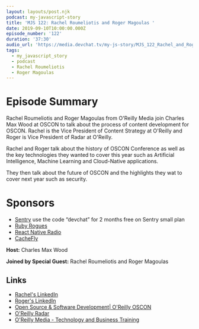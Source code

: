 ```yaml
---
layout: layouts/post.njk
podcast: my-javascript-story
title: 'MJS 122: Rachel Roumeliotis and Roger Magoulas '
date: 2019-09-10T10:00:00.000Z
episode_number: '122'
duration: '37:30'
audio_url: 'https://media.devchat.tv/my-js-story/MJS_122_Rachel_and_Roger.mp3'
tags:
  - my_javascript_story
  - podcast
  - Rachel Roumeliotis
  - Roger Magoulas
---
```

# Episode Summary

Rachel Roumeliotis and Roger Magoulas from O'Reilly Media join Charles Max Wood at OSCON to talk about the process of content development for OSCON. Rachel is the Vice President of Content Strategy at O'Reilly and Roger is Vice President of Radar at O'Reilly.

Rachel and Roger talk about the history of OSCON Conference as well as the key technologies they wanted to cover this year such as Artificial Intelligence, Machine Learning and Cloud-Native applications.

They then talk about the future of OSCON and the highlights they wat to cover next year such as security.

# Sponsors

* [Sentry](https://sentry.io/) use the code “devchat” for 2 months free on Sentry small plan
* [Ruby Rogues](https://devchat.tv/ruby-rogues/)
* [React Native Radio](https://devchat.tv/react-native-radio/)
* [CacheFly](https://www.cachefly.com/)

**Host:** Charles Max Wood

**Joined by Special Guest:** Rachel Roumeliotis and Roger Magoulas

## Links

* [Rachel's LinkedIn](https://www.linkedin.com/in/rachelroumeliotis/)
* [Roger's LinkedIn](https://www.linkedin.com/in/rmagoulas/)
* [Open Source & Software Development| O'Reilly OSCON](https://conferences.oreilly.com/oscon/oscon-or)
* [O'Reilly Radar](https://twitter.com/radar)
* [O'Reilly Media - Technology and Business Training](https://www.oreilly.com)
##
